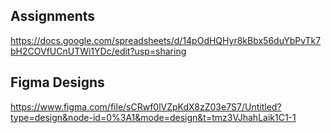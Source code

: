 ## Assignments
https://docs.google.com/spreadsheets/d/14pOdHQHyr8kBbx56duYbPvTk7bH2COVfUCnUTWi1YDc/edit?usp=sharing

## Figma Designs
https://www.figma.com/file/sCRwf0lVZpKdX8zZ03e7S7/Untitled?type=design&node-id=0%3A1&mode=design&t=tmz3VJhahLaik1C1-1
